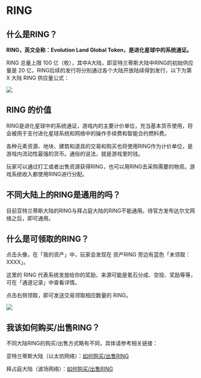 # RING

## 什么是RING？

**RING，英文全称：Evolution Land Global Token，是进化星球中的系统通证。**

RING 总量上限 100 亿（枚），其中A大陆，即亚特兰蒂斯大陆中RING的初始供应量是 20 亿，RING后续的发行将分别通过各个大陆开放陆续得到发行，以下为第 X 大陆 RING 供应量公式：

![](https://imgland.oss-cn-hangzhou.aliyuncs.com/photo/2018/6d760072-0cde-4789-bf4e-c2ede5854681.png?x-oss-process=image/resize,w_1920)

## **RING 的价值**

RING是进化星球中的系统通证，游戏内的主要计价单位，充当基本货币使用，将会被用于支付进化星球系统和网络中的操作手续费和智能合约燃料费。

各种元素资源、地块、建筑和道具的交易和购买也将使用RING作为计价单位，是游戏内流动性最强的货币。通俗的说法，就是游戏里的钱。

玩家可以通过打工或者出售资源获得RING，也可以用RING去采购需要的物资。游戏系统收入都使用RING进行分配。

## **不同大陆上的RING是通用的吗？**

目前亚特兰蒂斯大陆的RING与拜占庭大陆的RING不能通用。待官方发布达尔文网络之后，即可通用。

## **什么是可领取的RING？**

点击头像，在「我的资产」中，玩家会发现在 资产RING 旁边有蓝色「未领取：XXXX」。

这里的 RING 代表系统发放给你的奖励，来源可能是氪石分成、空投、奖励等等，可在「通道记录」中查看详情。

点击右侧领取，即可发送交易领取相应数量的 RING。 

![](https://evolutionland.zendesk.com/hc/article_attachments/360097755033/mceclip1.png)

## **我该如何购买/出售RING？** 

不同大陆RING的购买/出售方式略有不同，具体请参考相关链接：

亚特兰蒂斯大陆（以太坊网络）：[如何购买/出售RING](https://evolutionland.zendesk.com/hc/zh-cn/articles/360015475433-%E5%A6%82%E4%BD%95%E8%B4%AD%E4%B9%B0-%E5%87%BA%E5%94%AERING-)

拜占庭大陆（波场网络）：[如何购买/出售RING](https://evolutionland.zendesk.com/hc/zh-cn/articles/360015404794-%E5%A6%82%E4%BD%95%E8%B4%AD%E4%B9%B0-%E5%87%BA%E5%94%AERING-)

